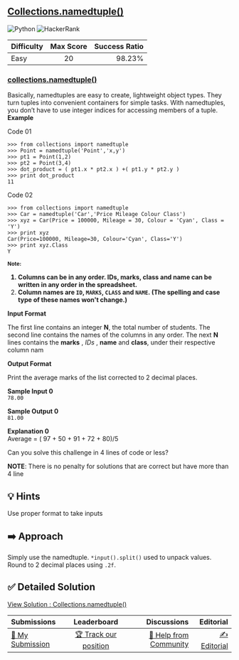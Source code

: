 ## [Collections.namedtuple()](https://www.hackerrank.com/challenges/py-collections-namedtuple)

![Python](https://img.shields.io/badge/python-3670A0?style=for-the-badge&logo=python&logoColor=ffdd54) ![HackerRank](https://img.shields.io/badge/-Hackerrank-2EC866?style=for-the-badge&logo=HackerRank&logoColor=white)

| Difficulty | Max Score | Success Ratio |
| :--------- | :-------: | ------------: |
| Easy       |    20     |        98.23% |

### **[collections.namedtuple()](https://docs.python.org/2/library/collections.html#collections.namedtuple)**

Basically, namedtuples are easy to create, lightweight object types.
They turn tuples into convenient containers for simple tasks.
With namedtuples, you don’t have to use integer indices for accessing members of a tuple.
**Example**  

Code 01
```
>>> from collections import namedtuple
>>> Point = namedtuple('Point','x,y')
>>> pt1 = Point(1,2)
>>> pt2 = Point(3,4)
>>> dot_product = ( pt1.x * pt2.x ) +( pt1.y * pt2.y )
>>> print dot_product
11
```

Code 02  
```
>>> from collections import namedtuple
>>> Car = namedtuple('Car','Price Mileage Colour Class')
>>> xyz = Car(Price = 100000, Mileage = 30, Colour = 'Cyan', Class = 'Y')
>>> print xyz
Car(Price=100000, Mileage=30, Colour='Cyan', Class='Y')
>>> print xyz.Class
Y

```
<strong><sub>Note: <br>
1. Columns can be in any order. IDs, marks, class and name can be written in any order in the spreadsheet. <br>
2. Column names are <code>ID</code>, <code>MARKS</code>, <code>CLASS</code> and <code>NAME</code>. (The spelling and case type of these names won't change.)</sub></strong>

**Input Format**

The first line contains an integer **N**, the total number of students.
The second line contains the names of the columns in any order.
The next **N** lines contains the **marks** , *IDs* , **name** and **class**, under their respective column nam

**Output Format**

Print the average marks of the list corrected to 2 decimal places.

**Sample Input 0**  
`78.00`

**Sample Output 0**  
`81.00`

**Explanation 0**  
Average = ( 97 + 50 + 91 + 72 + 80)/5

Can you solve this challenge in 4 lines of code or less?

**NOTE**: There is no penalty for solutions that are correct but have more than 4 line

## 💡 Hints 
Use proper format to take inputs

## ➡️ Approach 
Simply use the namedtuple. `*input().split()` used to unpack values. Round to 2 decimal places using `.2f`.

## ✅ Detailed Solution
[View Solution : Collections.namedtuple()](./collectionsnamedtuple.py)

| Submissions                                                                                    |                                             Leaderboard                                             |                                                                                    Discussions |                                                                                Editorial |
| :--------------------------------------------------------------------------------------------- | :-------------------------------------------------------------------------------------------------: | ---------------------------------------------------------------------------------------------: | ---------------------------------------------------------------------------------------: |
| [📝 My Submission](https://www.hackerrank.com/challenges/py-collections-namedtuple/submissions) | [🏆 Track our position](https://www.hackerrank.com/challenges/py-collections-namedtuple/leaderboard) | [🤔 Help from Community](https://www.hackerrank.com/challenges/py-collections-namedtuple/forum) | [✍️ Editorial](https://www.hackerrank.com/challenges/py-collections-namedtuple/editorial) |

